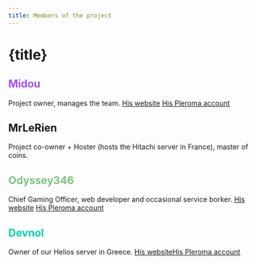 ```yaml
---
title: Members of the project 
---
```

# {title}
<h2 style="color: #a44ef4"> Midou </h2>
Project owner, manages the team. <a href="https://miicord.com" class="button">His website</a> <a href="https://social.projectsegfau.lt/Midou" class="button">His Pleroma account</a>

<h2> MrLeRien </h2>
Project co-owner + Hoster (hosts the Hitachi server in France), master of coins.

<h2 style="color: #7bc27d"> Odyssey346 </h2>
Chief Gaming Officer, web developer and occasional service borker. <a href="https://odyssey346.github.io" class="button">His website</a> <a href="https://social.projectsegfau.lt/Odyssey346" class="button">His Pleroma account</a>

<h2 style="color: #00d4aa"> Devnol </h2>
Owner of our Helios server in Greece. <a href="https://devnol.github.io" class="button">His website</a><a href="https://social.projectsegfau.lt/Panos" class="button">His Pleroma account</a>